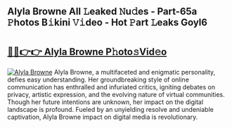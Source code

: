 ## Alyla Browne All 𝙻eaked 𝙽u𝚍es - Part-65a 𝙿hotos B𝚒kini 𝚅𝚒deo - Hot 𝙿art 𝙻eaks Goyl6

# <h2><a href="http://ld0mda.urlbe.top/?page=Alyla+Browne">🔗🔗👉👉 Alyla Browne P𝚑oto𝚜Vid𝚎o</a></h2>

[![Alyla Browne](https://i.imgur.com/eBuTRDB.gif)](http://ld0mda.urlbe.top/?page=Alyla+Browne)
Alyla Browne, a multifaceted and enigmatic personality, defies easy understanding. Her groundbreaking style of online communication has enthralled and infuriated critics, igniting debates on privacy, artistic expression, and the evolving nature of virtual communities. Though her future intentions are unknown, her impact on the digital landscape is profound. Fueled by an unyielding resolve and undeniable captivation, Alyla Browne impact on digital media is revolutionary.
